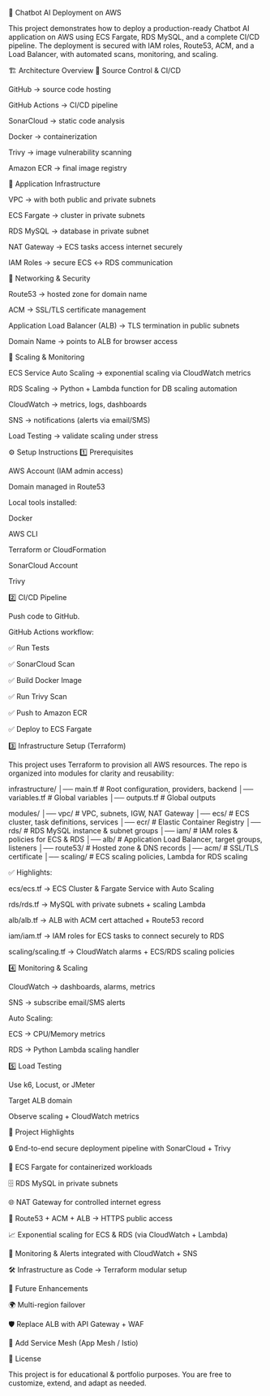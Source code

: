 🚀 Chatbot AI Deployment on AWS

This project demonstrates how to deploy a production-ready Chatbot AI application on AWS using ECS Fargate, RDS MySQL, and a complete CI/CD pipeline. The deployment is secured with IAM roles, Route53, ACM, and a Load Balancer, with automated scans, monitoring, and scaling.

🏗 Architecture Overview 🔹 Source Control & CI/CD

GitHub → source code hosting

GitHub Actions → CI/CD pipeline

SonarCloud → static code analysis

Docker → containerization

Trivy → image vulnerability scanning

Amazon ECR → final image registry

🔹 Application Infrastructure

VPC → with both public and private subnets

ECS Fargate → cluster in private subnets

RDS MySQL → database in private subnet

NAT Gateway → ECS tasks access internet securely

IAM Roles → secure ECS ↔ RDS communication

🔹 Networking & Security

Route53 → hosted zone for domain name

ACM → SSL/TLS certificate management

Application Load Balancer (ALB) → TLS termination in public subnets

Domain Name → points to ALB for browser access

🔹 Scaling & Monitoring

ECS Service Auto Scaling → exponential scaling via CloudWatch metrics

RDS Scaling → Python + Lambda function for DB scaling automation

CloudWatch → metrics, logs, dashboards

SNS → notifications (alerts via email/SMS)

Load Testing → validate scaling under stress

⚙️ Setup Instructions 1️⃣ Prerequisites

AWS Account (IAM admin access)

Domain managed in Route53

Local tools installed:

Docker

AWS CLI

Terraform or CloudFormation

SonarCloud Account

Trivy

2️⃣ CI/CD Pipeline

Push code to GitHub.

GitHub Actions workflow:

✅ Run Tests

✅ SonarCloud Scan

✅ Build Docker Image

✅ Run Trivy Scan

✅ Push to Amazon ECR

✅ Deploy to ECS Fargate

3️⃣ Infrastructure Setup (Terraform)

This project uses Terraform to provision all AWS resources. The repo is organized into modules for clarity and reusability:

infrastructure/ │── main.tf # Root configuration, providers, backend │── variables.tf # Global variables │── outputs.tf # Global outputs

modules/ │── vpc/ # VPC, subnets, IGW, NAT Gateway │── ecs/ # ECS cluster, task definitions, services │── ecr/ # Elastic Container Registry │── rds/ # RDS MySQL instance & subnet groups │── iam/ # IAM roles & policies for ECS & RDS │── alb/ # Application Load Balancer, target groups, listeners │── route53/ # Hosted zone & DNS records │── acm/ # SSL/TLS certificate │── scaling/ # ECS scaling policies, Lambda for RDS scaling

✅ Highlights:

ecs/ecs.tf → ECS Cluster & Fargate Service with Auto Scaling

rds/rds.tf → MySQL with private subnets + scaling Lambda

alb/alb.tf → ALB with ACM cert attached + Route53 record

iam/iam.tf → IAM roles for ECS tasks to connect securely to RDS

scaling/scaling.tf → CloudWatch alarms + ECS/RDS scaling policies

4️⃣ Monitoring & Scaling

CloudWatch → dashboards, alarms, metrics

SNS → subscribe email/SMS alerts

Auto Scaling:

ECS → CPU/Memory metrics

RDS → Python Lambda scaling handler

5️⃣ Load Testing

Use k6, Locust, or JMeter

Target ALB domain

Observe scaling + CloudWatch metrics

🌟 Project Highlights

🔒 End-to-end secure deployment pipeline with SonarCloud + Trivy

🐳 ECS Fargate for containerized workloads

🗄 RDS MySQL in private subnets

🌐 NAT Gateway for controlled internet egress

🔐 Route53 + ACM + ALB → HTTPS public access

📈 Exponential scaling for ECS & RDS (via CloudWatch + Lambda)

📢 Monitoring & Alerts integrated with CloudWatch + SNS

🛠 Infrastructure as Code → Terraform modular setup

🔮 Future Enhancements

🌍 Multi-region failover

🛡 Replace ALB with API Gateway + WAF

🔎 Add Service Mesh (App Mesh / Istio)

📜 License

This project is for educational & portfolio purposes. You are free to customize, extend, and adapt as needed.
